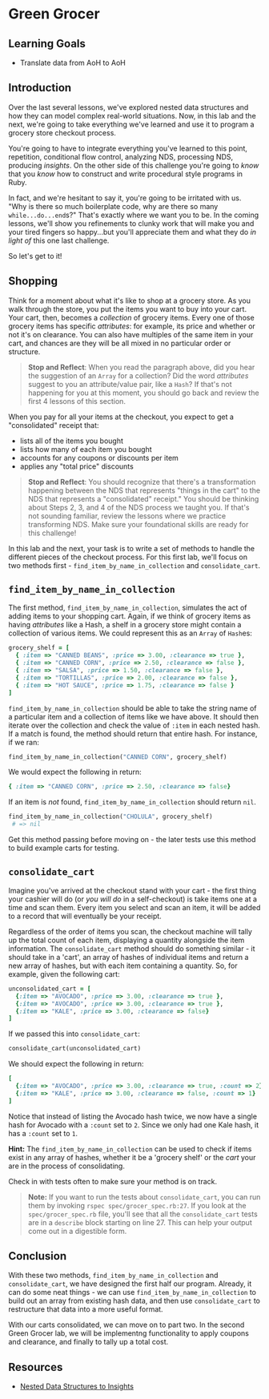 # Green Grocer

## Learning Goals

- Translate data from AoH to AoH

## Introduction

Over the last several lessons, we've explored nested data structures and how
they can model complex real-world situations. Now, in this lab and the next,
we're going to take everything we've learned and use it to program a grocery
store checkout process.

You're going to have to integrate everything you've learned to this point,
repetition, conditional flow control, analyzing NDS, processing NDS, producing
_insights_. On the other side of this challenge you're going to _know_ that you
_know_ how to construct and write procedural style programs in Ruby.

In fact, and we're hesitant to say it, you're going to be irritated with us.
"Why is there so much boilerplate code, why are there so many
`while...do...end`s?" That's exactly where we want you to be. In the coming
lessons, we'll show you refinements to clunky work that will make you and your
tired fingers so happy...but you'll appreciate them and what they do _in light
of_ this one last challenge.

So let's get to it!

## Shopping

Think for a moment about what it's like to shop at a grocery store. As you walk
through the store, you put the items you want to buy into your cart. Your cart,
then, becomes a _collection_ of grocery items. Every one of those grocery items
has specific _attributes_: for example, its price and whether or not it's on
clearance. You can also have multiples of the same item in your cart, and
chances are they will be all mixed in no particular order or structure.

> **Stop and Reflect**: When you read the paragraph above, did you hear the
> suggestion of an `Array` for a collection? Did the word _attributes_ suggest to
> you an attribute/value pair, like a `Hash`? If that's not happening for you
> at this moment, you should go back and review the first 4 lessons of this
> section.

When you pay for all your items at the checkout, you expect to get a
"consolidated" receipt that:

* lists all of the items you bought
* lists how many of each item you bought
* accounts for any coupons or discounts per item
* applies any "total price" discounts

> **Stop and Reflect**: You should recognize that there's a transformation
> happening between the NDS that represents "things in the cart" to the NDS
> that represents a "consolidated" receipt." You should be thinking about Steps
> 2, 3, and 4 of the NDS process we taught you. If that's not sounding
> familiar, review the lessons where we practice transforming NDS. Make sure
> your foundational skills are ready for this challenge!

In this lab and the next, your task is to write a set of methods to handle the
different pieces of the checkout process. For this first lab, we'll focus on two
methods first - `find_item_by_name_in_collection` and `consolidate_cart`.

## `find_item_by_name_in_collection`

The first method, `find_item_by_name_in_collection`, simulates the act of adding
items to your shopping cart. Again, if we think of grocery items as having
_attributes_ like a Hash, a shelf in a grocery store might contain a collection
of various items. We could represent this as an `Array` of `Hash`es:

```rb
grocery_shelf = [
  { :item => "CANNED BEANS", :price => 3.00, :clearance => true },
  { :item => "CANNED CORN", :price => 2.50, :clearance => false },
  { :item => "SALSA", :price => 1.50, :clearance => false },
  { :item => "TORTILLAS", :price => 2.00, :clearance => false },
  { :item => "HOT SAUCE", :price => 1.75, :clearance => false }
]
```

`find_item_by_name_in_collection` should be able to take the string name of a
particular item and a collection of items like we have above. It should then
iterate over the collection and check the value of `:item` in each nested hash.
If a match is found, the method should return that entire hash. For instance, if
we ran:

```rb
find_item_by_name_in_collection("CANNED CORN", grocery_shelf)
```

We would expect the following in return:

```rb
{ :item => "CANNED CORN", :price => 2.50, :clearance => false}
```

If an item is _not_ found, `find_item_by_name_in_collection` should return `nil`.

```rb
find_item_by_name_in_collection("CHOLULA", grocery_shelf)
 # => nil
```

Get this method passing before moving on - the later tests use this method to
build example carts for testing.

## `consolidate_cart`

Imagine you've arrived at the checkout stand with your cart - the first thing
your cashier will do (or _you will do_ in a self-checkout) is take items one at
a time and scan them. Every item you select and scan an item, it will be added
to a record that will eventually be your receipt.

Regardless of the order of items you scan, the checkout machine will tally up
the total count of each item, displaying a quantity alongside the item
information. The `consolidate_cart` method should do something similar - it
should take in a 'cart', an array of hashes of individual items and return a new
array of hashes, but with each item containing a quantity. So, for example,
given the following cart:

```rb
unconsolidated_cart = [
  {:item => "AVOCADO", :price => 3.00, :clearance => true },
  {:item => "AVOCADO", :price => 3.00, :clearance => true },
  {:item => "KALE", :price => 3.00, :clearance => false}
]
```

If we passed this into `consolidate_cart`:

```rb
consolidate_cart(unconsolidated_cart)
```

We should expect the following in return:

```rb
[
  {:item => "AVOCADO", :price => 3.00, :clearance => true, :count => 2},
  {:item => "KALE", :price => 3.00, :clearance => false, :count => 1}
]
```

Notice that instead of listing the Avocado hash twice, we now have a single hash
for Avocado with a `:count` set to `2`. Since we only had one Kale hash, it has
a `:count` set to `1`.

**Hint:** The `find_item_by_name_in_collection` can be used to check if items
exist in any array of hashes, whether it be a 'grocery shelf' or the _cart_ your
are in the process of consolidating.

Check in with tests often to make sure your method is on track.

> **Note:** If you want to run the tests about `consolidate_cart`, you can run
> them by invoking `rspec spec/grocer_spec.rb:27`. If you look at the
> `spec/grocer_spec.rb` file, you'll see that all the `consolidate_cart` tests
> are in a `describe` block starting on line 27. This can help your output come
> out in a digestible form.

## Conclusion

With these two methods, `find_item_by_name_in_collection` and
`consolidate_cart`, we have designed the first half our program. Already, it can
do some neat things - we can use `find_item_by_name_in_collection` to build out
an array from existing hash data, and then use `consolidate_cart` to restructure
that data into a more useful format.

With our carts consolidated, we can move on to part two. In the second Green
Grocer lab, we will be implementng functionality to apply coupons and clearance,
and finally to tally up a total cost.

## Resources

- [Nested Data Structures to Insights](https://github.com/learn-co-curriculum/programming-univbasics-nds-nds-to-insights)
